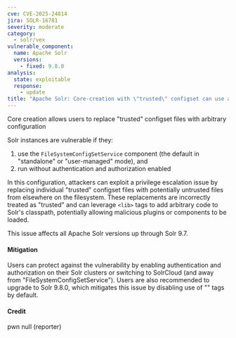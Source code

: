 ```yaml
---
cve: CVE-2025-24814
jira: SOLR-16781
severity: moderate
category:
  - solr/vex
vulnerable_component:
  name: Apache Solr
  versions:
    - fixed: 9.8.0
analysis:
  state: exploitable
  response:
    - update
title: "Apache Solr: Core-creation with \"trusted\" configset can use arbitrary untrusted files"
---
```

Core creation allows users to replace "trusted" configset files with arbitrary configuration

Solr instances are vulnerable if they:

1. use the `FileSystemConfigSetService` component (the default in "standalone" or "user-managed" mode), and
2. run without authentication and authorization enabled

In this configuration, attackers can exploit a privilege escalation issue by replacing individual "trusted" configset files with potentially untrusted files from elsewhere on the filesystem.
These replacements are incorrectly treated as "trusted" and can leverage `<lib>` tags to add arbitrary code to Solr's classpath, potentially allowing malicious plugins or components to be loaded.

This issue affects all Apache Solr versions up through Solr 9.7.

#### Mitigation

Users can protect against the vulnerability by enabling authentication and authorization on their Solr clusters or switching to SolrCloud (and away from "FileSystemConfigSetService").
Users are also recommended to upgrade to Solr 9.8.0, which mitigates this issue by disabling use of "<lib>" tags by default.

#### Credit
pwn null (reporter)
